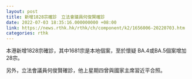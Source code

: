 ```yaml
---
layout: post
title: 新增1828宗確診　立法會議員何俊賢確診
date: 2022-07-03 18:35:16.000000000 +08:00
link: https://news.rthk.hk/rthk/ch/component/k2/1656006-20220703.htm
categories: rthk
---
```


本港新增1828宗確診，其中1681宗是本地個案，至於懷疑 BA.4或BA.5個案增加28宗。

另外，立法會議員何俊賢確診，他上星期四曾與國家主席習近平合照。
